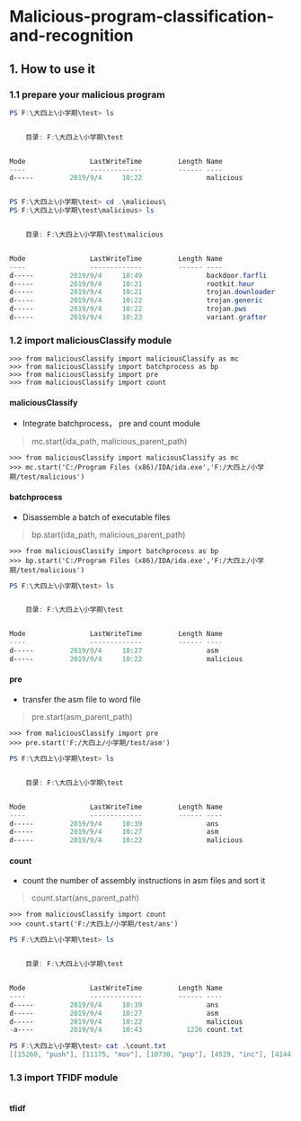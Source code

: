 # Malicious-program-classification-and-recognition

## 1. How to use it

### 1.1 prepare your malicious program 

```powershell
PS F:\大四上\小学期\test> ls


    目录: F:\大四上\小学期\test


Mode                LastWriteTime         Length Name
----                -------------         ------ ----
d-----         2019/9/4     10:22                malicious


PS F:\大四上\小学期\test> cd .\malicious\
PS F:\大四上\小学期\test\malicious> ls


    目录: F:\大四上\小学期\test\malicious


Mode                LastWriteTime         Length Name
----                -------------         ------ ----
d-----         2019/9/4     10:49                backdoor.farfli
d-----         2019/9/4     10:21                rootkit.heur
d-----         2019/9/4     10:21                trojan.downloader
d-----         2019/9/4     10:22                trojan.generic
d-----         2019/9/4     10:22                trojan.pws
d-----         2019/9/4     10:23                variant.graftor
```

### 1.2 import maliciousClassify module

```python3
>>> from maliciousClassify import maliciousClassify as mc
>>> from maliciousClassify import batchprocess as bp
>>> from maliciousClassify import pre
>>> from maliciousClassify import count
```
#### maliciousClassify

* Integrate batchprocess， pre and count module

> mc.start(ida_path, malicious_parent_path)

```python3
>>> from maliciousClassify import maliciousClassify as mc
>>> mc.start('C:/Program Files (x86)/IDA/ida.exe','F:/大四上/小学期/test/malicious')
```

#### batchprocess

* Disassemble a batch of executable files

> bp.start(ida_path, malicious_parent_path)

```python3
>>> from maliciousClassify import batchprocess as bp
>>> bp.start('C:/Program Files (x86)/IDA/ida.exe','F:/大四上/小学期/test/malicious')
```

```powershell
PS F:\大四上\小学期\test> ls


    目录: F:\大四上\小学期\test


Mode                LastWriteTime         Length Name
----                -------------         ------ ----
d-----         2019/9/4     10:27                asm
d-----         2019/9/4     10:22                malicious
```

#### pre

* transfer the asm file to word file

> pre.start(asm_parent_path)

```python3
>>> from maliciousClassify import pre
>>> pre.start('F:/大四上/小学期/test/asm')
```

```powershell
PS F:\大四上\小学期\test> ls


    目录: F:\大四上\小学期\test


Mode                LastWriteTime         Length Name
----                -------------         ------ ----
d-----         2019/9/4     10:39                ans
d-----         2019/9/4     10:27                asm
d-----         2019/9/4     10:22                malicious
```

#### count

* count the number of assembly instructions in asm files and sort it

> count.start(ans_parent_path)

```python3
>>> from maliciousClassify import count
>>> count.start('F:/大四上/小学期/test/ans')
```

```powershell
PS F:\大四上\小学期\test> ls


    目录: F:\大四上\小学期\test


Mode                LastWriteTime         Length Name
----                -------------         ------ ----
d-----         2019/9/4     10:39                ans
d-----         2019/9/4     10:27                asm
d-----         2019/9/4     10:22                malicious
-a----         2019/9/4     10:43           1226 count.txt

PS F:\大四上\小学期\test> cat .\count.txt
[[15260, "push"], [11175, "mov"], [10730, "pop"], [4529, "inc"], [4144, "dec"], [3540, ","], [2558, "call"], [2310, "jmp"], [1413, "lea"], [1359, "retn"], [1061, "."], [974, "add"], [932, "sub"], [912, "cmp"], [814, "test"], [807, "xor"], [724, "jz"], [600, "and"], [527, "jnz"], [290, "adc"], [281, "stosd"], [245, "or"], [237, "sbb"], [212, "leave"], [192, "rep"], [141, "jl"], [133, "jbe"], [112, "ja"], [106, "nop"], [99, "movzx"], [94, "jle"], [92, "jg"], [82, "jb"], [78, "stosw"], [77, "popa"], [74, "pusha"], [74, "jno"], [70, "jo"], [66, "jge"], [49, "aaa"], [46, "lds"], [40, "shr"], [36, "scasb"], [33, "repne"], [30, "stosb"], [29, "jnb"], [28, "not"], [26, "js"], [25, "shl"], [24, "xchg"], [19, "movsb"], [19, "in"], [15, "retf"], [14, "jns"], [14, "cli"], [12, "cld"], [11, "setnl"], [11, "imul"], [10, "movsx"], [10, "iret"], [9, "cmpsb"], [8, "into"], [8, "aas"], [7, "out"], [7, "lodsb"], [6, "wait"], [6, "std"], [6, "rcr"], [5, "xlat"], [5, "sahf"], [5, "lahf"], [5, "fld"], [5, "daa"], [5, "clc"], [5, "aam"], [4, "sti"], [4, "stc"], [4, "loop"], [4, "fadd"], [4, "aad"], [3, "setnz"], [3, "sal"], [3, "ror"], [3, "loope"], [2, "rol"], [2, "loopne"], [2, "lock"], [2, "idiv"], [2, "hlt"], [2, "fmul"], [1, "setnle"], [1, "neg"], [1, "movsw"], [1, "jp"], [1, "jnp"], [1, "jecxz"], [1, "int"], [1, "fsub"], [1, "fldenv"], [1, "fisub"], [1, "fidiv"], [1, "ficomp"], [1, "ficom"], [1, "fcom"], [1, "fcmovnb"], [1, "cmc"]]
```

### 1.3 import TFIDF module

```python3

```

#### tfidf

